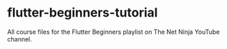 # flutter-beginners-tutorial

All course files for the Flutter Beginners playlist on The Net Ninja YouTube channel.